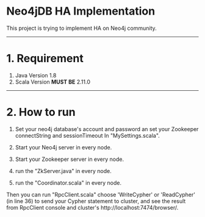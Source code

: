 # Neo4jDB HA Implementation
This project is trying to implement HA on Neo4j community.</br> 
- - -
# 1. Requirement
1. Java Version 1.8
2. Scala Version **MUST BE** 2.11.0
- - -
# 2. How to run
1. Set your neo4j database's account and password an set your Zookeeper connectString and sessionTimeout In "MySettings.scala".
2. Start your Neo4j server in every node.
3. Start your Zookeeper server in every node.

4. run the "ZkServer.java" in every node.
5. run the "Coordinator.scala" in every node.

Then you can run "RpcClient.scala" choose 'WriteCypher' or 'ReadCypher' (in line 36) to send your Cypher statement to cluster, and see the result from RpcClient console and cluster's http://localhost:7474/browser/.
